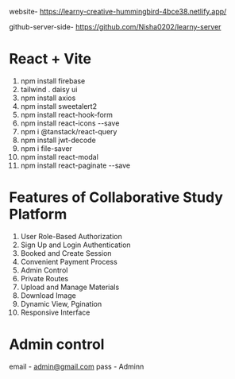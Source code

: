 website- https://learny-creative-hummingbird-4bce38.netlify.app/

github-server-side- https://github.com/Nisha0202/learny-server
# React + Vite

1. npm install firebase
2. tailwind . daisy ui
3. npm install axios
4. npm install sweetalert2
5. npm install react-hook-form
6. npm install react-icons --save
7. npm i @tanstack/react-query
8. npm install jwt-decode
9. npm i file-saver
10. npm install react-modal
11. npm install react-paginate --save

# Features of Collaborative Study Platform

1. User Role-Based Authorization
2. Sign Up and Login Authentication
3. Booked and Create Session
4. Convenient Payment Process
5. Admin Control
6. Private Routes
7. Upload and Manage Materials
8. Download Image
9. Dynamic View, Pgination
10. Responsive Interface

# Admin control
email - admin@gmail.com
pass - Adminn


